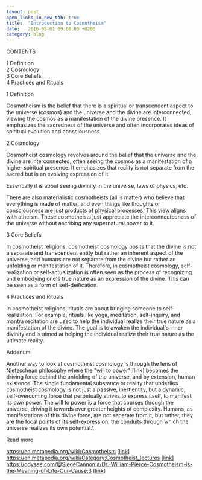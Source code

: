 ```yaml
---
layout: post
open_links_in_new_tab: true
title:  "Introduction to Cosmotheism"
date:   2016-05-01 09:00:00 +0200
category: blog
---
```


CONTENTS

1 Definition\
2 Cosmology \
3 Core Beliefs \
4 Practices and Rituals 

1 Definition

Cosmotheism is the belief that there is a spiritual or transcendent aspect to the universe (cosmos) and the universe and the divine are interconnected, viewing the cosmos as a manifestation of the divine presence. It emphasizes the sacredness of the universe and often incorporates ideas of spiritual evolution and consciousness. 

2 Cosmology

Cosmotheist cosmology revolves around the belief that the universe and the divine are interconnected, often seeing the cosmos as a manifestation of a higher spiritual presence. It emphasizes that reality is not separate from the sacred but is an evolving expression of it. 

Essentially it is about seeing divinity in the universe, laws of physics, etc. 

There are also materialistic cosmotheists (all is matter) who believe that everything is made of matter, and even things like thoughts or consciousness are just products of physical processes. This view aligns with atheism. These cosmotheists just appreciate the interconnectedness of the universe without ascribing any supernatural power to it. 

3 Core Beliefs

In cosmotheist religions, cosmotheist cosmology posits that the divine is not a separate and transcendent entity but rather an inherent aspect of the universe, and humans are not separate from the divine but rather an unfolding or manifestation of it. Therefore, in cosmotheist cosmology, self-realization or self-actualization is often seen as the process of recognizing and embodying one's true nature as an expression of the divine. This can be seen as a form of self-deification.

4 Practices and Rituals

In cosmotheist religions, rituals are about bringing someone to self-realization. For example, rituals like yoga, meditation, self-inquiry, and mantra recitation are used to help the individual realize their true nature as a manifestation of the divine. The goal is to awaken the individual's inner divinity and is aimed at helping the individual realize their true nature as the ultimate reality.

Addenum

Another way to look at cosmotheist cosmology is through the lens of Nietzschean philosophy where the "will to power" \[[link](https://en.wikipedia.org/wiki/Will_to_power)\] becomes the driving force behind the unfolding of the universe, and by extension, human existence. The single fundamental substance or reality that underlies cosmotheist cosmology is not just a passive, inert entity, but a dynamic, self-overcoming force that perpetually strives to express itself, to manifest its own power. The will to power is a force that courses through the universe, driving it towards ever greater heights of complexity. Humans, as manifestations of this divine force, are not separate from it, but rather, they are the focal points of its self-expression, the conduits through which the universe realizes its own potential.\

Read more

https://en.metapedia.org/wiki/Cosmotheism <a href="https://en.metapedia.org/wiki/Cosmotheism">[link]</a>\
https://en.metapedia.org/wiki/Category:Cosmotheist_lectures <a href="https://en.metapedia.org/wiki/Category:Cosmotheist_lectures">[link]</a>\
https://odysee.com/@SiegeCannon:a/Dr.-William-Pierce-Cosmotheism-is-the-Meaning-of-Life-Our-Cause:3 <a href="https://odysee.com/@SiegeCannon:a/Dr.-William-Pierce-Cosmotheism-is-the-Meaning-of-Life-Our-Cause:3">[link]</a>
